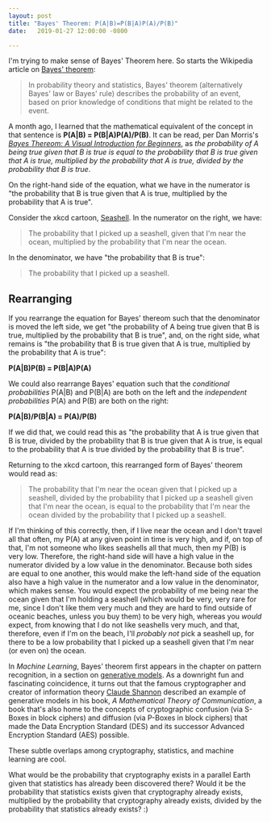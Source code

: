 ```yaml
---
layout: post
title: "Bayes' Theorem: P(A|B)=P(B|A)P(A)/P(B)"
date:   2019-01-27 12:00:00 -0800

---
```

I'm trying to make sense of Bayes' Theorem here. So starts the Wikipedia article on [Bayes' theorem](https://en.wikipedia.org/wiki/Bayes%27_theorem):

> In probability theory and statistics, Bayes' theorem (alternatively Bayes' law or Bayes' rule) describes the probability of an event, based on prior knowledge of conditions that might be related to the event.

A month ago, I learned that the mathematical equivalent of the concept in that sentence is **P(A|B) = P(B|A)P(A)/P(B)**. It can be read, per Dan Morris's [_Bayes Thereom: A Visual Introduction for Beginners_](https://www.bayestheorem.net/bayes-theorem-formula/), as _the probability of A being true given that B is true is equal to the probability that B is true given that A is true, multiplied by the probability that A is true, divided by the probability that B is true_.

On the right-hand side of the equation, what we have in the numerator is "the probability that B is true given that A is true, multiplied by the probability that A is true".

Consider the xkcd cartoon, [Seashell](https://xkcd.com/1236/). In the numerator on the right, we have:


> The probability that I picked up a seashell, given that I'm near the ocean, multiplied by the probability that I'm near the ocean.

In the denominator, we have "the probability that B is true":

> The probability that I picked up a seashell.

## Rearranging
If you rearrange the equation for Bayes' thereom such that the denominator is moved the left side, we get "the probability of A being true given that B is true, multiplied by the probability that B is true", and, on the right side, what remains is "the probability that B is true given that A is true, multiplied by the probability that A is true":

**P(A|B)P(B) = P(B|A)P(A)**

We could also rearrange Bayes' equation such that the _conditional probabilities_ P(A|B) and P(B|A) are both on the left and the _independent probabilities_ P(A) and P(B) are both on the right:

**P(A|B)/P(B|A) = P(A)/P(B)**

If we did that, we could read this as "the probability that A is true given that B is true, divided by the probability that B is true given that A is true, is equal to the probability that A is true divided by the probability that B is true".

Returning to the xkcd cartoon, this rearranged form of Bayes' theorem would read as:

> The probability that I'm near the ocean given that I picked up a seashell, divided by the probability that I picked up a seashell given that I'm near the ocean, is equal to the probability that I'm near the ocean divided by the probability that I picked up a seashell.

If I'm thinking of this correctly, then, if I live near the ocean and I don't travel all that often, my P(A) at any given point in time is very high, and if, on top of that, I'm not someone who likes seashells all that much, then my P(B) is very low. Therefore, the right-hand side will have a high value in the numerator divided by a low value in the denominator. Because both sides are equal to one another, this would make the left-hand side of the equation also have a high value in the numerator and a low value in the denominator, which makes sense. You would expect the probability of me being near the ocean given that I'm holding a seashell (which would be very, very rare for me, since I don't like them very much and they are hard to find outside of oceanic beaches, unless you buy them) to be very high, whereas you _would_ expect, from knowing that I do not like seashells very much, and that, therefore, even if I'm on the beach, I'll _probably not_ pick a seashell up, for there to be a low probability that I picked up a seashell given that I'm near (or even on) the ocean.

In _Machine Learning_, Bayes' theorem first appears in the chapter on pattern recognition, in a section on [generative models](https://en.wikipedia.org/wiki/Generative_model). As a downright fun and fascinating coincidence, it turns out that the famous cryptographer and creator of information theory [Claude Shannon](https://en.wikipedia.org/wiki/Claude_Shannon) described an example of generative models in his book, _A Mathematical Theory of Communication_, a book that's also home to the concepts of cryptographic confusion (via S-Boxes in block ciphers) and diffusion (via P-Boxes in block ciphers) that made the Data Encryption Standard (DES) and its successor Advanced Encryption Standard (AES) possible.

These subtle overlaps among cryptography, statistics, and machine learning are cool.

What would be the probability that cryptography exists in a parallel Earth given that statistics has already been discovered there? Would it be the probability that statistics exists given that cryptography already exists, multiplied by the probability that cryptography already exists, divided by the probability that statistics already exists? :)
